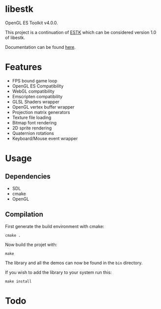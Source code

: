 libestk
=======

OpenGL ES Toolkit v4.0.0.

This project is a continuation of [ESTK](https://github.com/carlmartus/estk) which can be considered version 1.0 of libestk.

Documentation can be found [here](DOC.md).

# Features
 * FPS bound game loop
 * OpenGL ES Compatibility
 * WebGL compatibility
 * Emscripten compatibility
 * GLSL Shaders wrapper
 * OpenGL vertex buffer wrapper
 * Projection matrix generators
 * Texture file loading
 * Bitmap font rendering
 * 2D sprite rendering
 * Quaternion rotations
 * Keyboard/Mouse event wrapper

# Usage

## Dependencies
 * SDL
 * cmake
 * OpenGL


## Compilation
  First generate the build environment with cmake:
```
cmake .
```


  Now build the projet with:
```
make
```

The library and all the demos can now be found in the ```bin``` directory.


If you wish to add the library to your system run this:
```
make install
```


Todo
====

